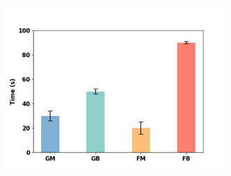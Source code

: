 [![200|BarChart withErrorBar vertical](/img/BarChart_withErrorBar_vertical.png)](/BarChart/BarChart_withErrorBar_vertical.py)
